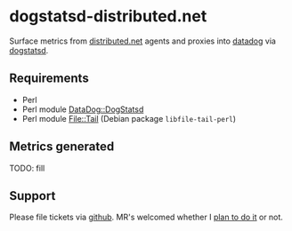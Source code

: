 # dogstatsd-distributed.net

Surface metrics from [distributed.net](http://www.distributed.net/Main_Page)
agents and proxies into [datadog](https://www.datadoghq.com/) via
[dogstatsd](http://docs.datadoghq.com/guides/dogstatsd/).

## Requirements

* Perl
* Perl module [DataDog::DogStatsd](https://github.com/binary-com/dogstatsd-perl) 
* Perl module [File::Tail](https://metacpan.org/pod/File::Tail) (Debian package `libfile-tail-perl`)

## Metrics generated

TODO: fill

## Support

Please file tickets via [github](https://github.com/fini-net/dogstatsd-distributed.net/issues).
MR's welcomed whether I [plan to do it](TODO.md) or not.
